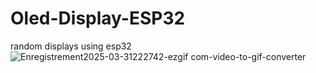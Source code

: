 # Oled-Display-ESP32
random displays using esp32 
![Enregistrement2025-03-31222742-ezgif com-video-to-gif-converter](https://github.com/user-attachments/assets/adc4ad7e-54b7-4a30-8f77-50027674f4da)
